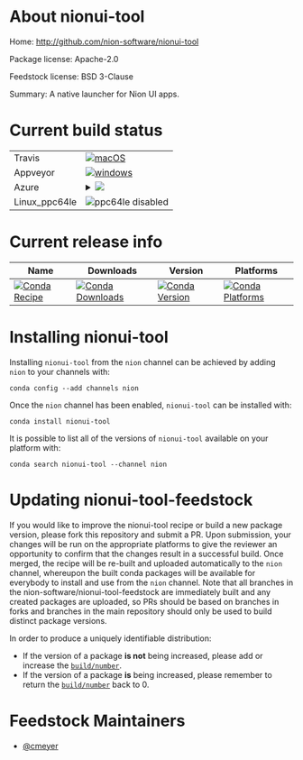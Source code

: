 About nionui-tool
=================

Home: http://github.com/nion-software/nionui-tool

Package license: Apache-2.0

Feedstock license: BSD 3-Clause

Summary: A native launcher for Nion UI apps.



Current build status
====================


<table><tr>
    <td>Travis</td>
    <td>
      <a href="https://travis-ci.com/nion-software/nionui-tool-feedstock">
        <img alt="macOS" src="https://img.shields.io/travis/com/nion-software/nionui-tool-feedstock/master.svg?label=macOS">
      </a>
    </td>
  </tr><tr>
    <td>Appveyor</td>
    <td>
      <a href="https://ci.appveyor.com/project/nion-software/nionui-tool-feedstock/branch/master">
        <img alt="windows" src="https://img.shields.io/appveyor/ci/nion-software/nionui-tool-feedstock/master.svg?label=Windows">
      </a>
    </td>
  </tr>
    
  <tr>
    <td>Azure</td>
    <td>
      <details>
        <summary>
          <a href="https://dev.azure.com/nion-software/feedstock-builds/_build/latest?definitionId=&branchName=master">
            <img src="https://dev.azure.com/nion-software/feedstock-builds/_apis/build/status/nionui-tool-feedstock?branchName=master">
          </a>
        </summary>
        <table>
          <thead><tr><th>Variant</th><th>Status</th></tr></thead>
          <tbody><tr>
              <td>linux_python3.6</td>
              <td>
                <a href="https://dev.azure.com/nion-software/feedstock-builds/_build/latest?definitionId=&branchName=master">
                  <img src="https://dev.azure.com/nion-software/feedstock-builds/_apis/build/status/nionui-tool-feedstock?branchName=master&jobName=linux&configuration=linux_python3.6" alt="variant">
                </a>
              </td>
            </tr><tr>
              <td>linux_python3.7</td>
              <td>
                <a href="https://dev.azure.com/nion-software/feedstock-builds/_build/latest?definitionId=&branchName=master">
                  <img src="https://dev.azure.com/nion-software/feedstock-builds/_apis/build/status/nionui-tool-feedstock?branchName=master&jobName=linux&configuration=linux_python3.7" alt="variant">
                </a>
              </td>
            </tr><tr>
              <td>linux_python3.8</td>
              <td>
                <a href="https://dev.azure.com/nion-software/feedstock-builds/_build/latest?definitionId=&branchName=master">
                  <img src="https://dev.azure.com/nion-software/feedstock-builds/_apis/build/status/nionui-tool-feedstock?branchName=master&jobName=linux&configuration=linux_python3.8" alt="variant">
                </a>
              </td>
            </tr><tr>
              <td>osx_python3.6</td>
              <td>
                <a href="https://dev.azure.com/nion-software/feedstock-builds/_build/latest?definitionId=&branchName=master">
                  <img src="https://dev.azure.com/nion-software/feedstock-builds/_apis/build/status/nionui-tool-feedstock?branchName=master&jobName=osx&configuration=osx_python3.6" alt="variant">
                </a>
              </td>
            </tr><tr>
              <td>osx_python3.7</td>
              <td>
                <a href="https://dev.azure.com/nion-software/feedstock-builds/_build/latest?definitionId=&branchName=master">
                  <img src="https://dev.azure.com/nion-software/feedstock-builds/_apis/build/status/nionui-tool-feedstock?branchName=master&jobName=osx&configuration=osx_python3.7" alt="variant">
                </a>
              </td>
            </tr><tr>
              <td>osx_python3.8</td>
              <td>
                <a href="https://dev.azure.com/nion-software/feedstock-builds/_build/latest?definitionId=&branchName=master">
                  <img src="https://dev.azure.com/nion-software/feedstock-builds/_apis/build/status/nionui-tool-feedstock?branchName=master&jobName=osx&configuration=osx_python3.8" alt="variant">
                </a>
              </td>
            </tr><tr>
              <td>win_python3.6</td>
              <td>
                <a href="https://dev.azure.com/nion-software/feedstock-builds/_build/latest?definitionId=&branchName=master">
                  <img src="https://dev.azure.com/nion-software/feedstock-builds/_apis/build/status/nionui-tool-feedstock?branchName=master&jobName=win&configuration=win_python3.6" alt="variant">
                </a>
              </td>
            </tr><tr>
              <td>win_python3.7</td>
              <td>
                <a href="https://dev.azure.com/nion-software/feedstock-builds/_build/latest?definitionId=&branchName=master">
                  <img src="https://dev.azure.com/nion-software/feedstock-builds/_apis/build/status/nionui-tool-feedstock?branchName=master&jobName=win&configuration=win_python3.7" alt="variant">
                </a>
              </td>
            </tr><tr>
              <td>win_python3.8</td>
              <td>
                <a href="https://dev.azure.com/nion-software/feedstock-builds/_build/latest?definitionId=&branchName=master">
                  <img src="https://dev.azure.com/nion-software/feedstock-builds/_apis/build/status/nionui-tool-feedstock?branchName=master&jobName=win&configuration=win_python3.8" alt="variant">
                </a>
              </td>
            </tr>
          </tbody>
        </table>
      </details>
    </td>
  </tr>
  <tr>
    <td>Linux_ppc64le</td>
    <td>
      <img src="https://img.shields.io/badge/ppc64le-disabled-lightgrey.svg" alt="ppc64le disabled">
    </td>
  </tr>
</table>

Current release info
====================

| Name | Downloads | Version | Platforms |
| --- | --- | --- | --- |
| [![Conda Recipe](https://img.shields.io/badge/recipe-nionui--tool-green.svg)](https://anaconda.org/nion/nionui-tool) | [![Conda Downloads](https://img.shields.io/conda/dn/nion/nionui-tool.svg)](https://anaconda.org/nion/nionui-tool) | [![Conda Version](https://img.shields.io/conda/vn/nion/nionui-tool.svg)](https://anaconda.org/nion/nionui-tool) | [![Conda Platforms](https://img.shields.io/conda/pn/nion/nionui-tool.svg)](https://anaconda.org/nion/nionui-tool) |

Installing nionui-tool
======================

Installing `nionui-tool` from the `nion` channel can be achieved by adding `nion` to your channels with:

```
conda config --add channels nion
```

Once the `nion` channel has been enabled, `nionui-tool` can be installed with:

```
conda install nionui-tool
```

It is possible to list all of the versions of `nionui-tool` available on your platform with:

```
conda search nionui-tool --channel nion
```




Updating nionui-tool-feedstock
==============================

If you would like to improve the nionui-tool recipe or build a new
package version, please fork this repository and submit a PR. Upon submission,
your changes will be run on the appropriate platforms to give the reviewer an
opportunity to confirm that the changes result in a successful build. Once
merged, the recipe will be re-built and uploaded automatically to the
`nion` channel, whereupon the built conda packages will be available for
everybody to install and use from the `nion` channel.
Note that all branches in the nion-software/nionui-tool-feedstock are
immediately built and any created packages are uploaded, so PRs should be based
on branches in forks and branches in the main repository should only be used to
build distinct package versions.

In order to produce a uniquely identifiable distribution:
 * If the version of a package **is not** being increased, please add or increase
   the [``build/number``](https://conda.io/docs/user-guide/tasks/build-packages/define-metadata.html#build-number-and-string).
 * If the version of a package **is** being increased, please remember to return
   the [``build/number``](https://conda.io/docs/user-guide/tasks/build-packages/define-metadata.html#build-number-and-string)
   back to 0.

Feedstock Maintainers
=====================

* [@cmeyer](https://github.com/cmeyer/)

